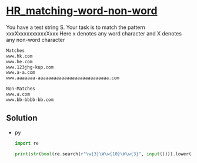 # [HR_matching-word-non-word](https://www.hackerrank.com/challenges/matching-word-non-word)

You have a test string S. Your task is to match the pattern xxxXxxxxxxxxxxXxxx
Here x denotes any word character and X denotes any non-word character

```txt
Matches
www.hk.com
www.he.com
www.123jhg-kup.com
www.a-a.com
www.aaaaaaa-aaaaaaaaaaaaaaaaaaaaaaaaaaa.com

Non-Matches
www.a.com
www.bb-bbbb-bb.com
```

## Solution

* py

  ```py
  import re

  print(str(bool(re.search(r"\w{3}\W\w{10}\W\w{3}", input()))).lower())
  ```
